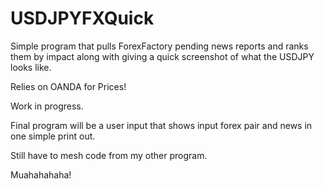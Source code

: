 # USDJPYFXQuick

Simple program that pulls ForexFactory pending news reports and ranks them by impact along with giving a quick 
screenshot of what the USDJPY looks like.

Relies on OANDA for Prices!

Work in progress.

Final program will be a user input that shows input forex pair and news in one simple print out.

Still have to mesh code from my other program.

Muahahahaha! 
